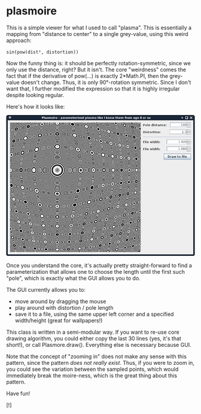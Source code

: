 # plasmoire

This is a simple viewer for what I used to call "plasma". This is
essentially a mapping from "distance to center" to a single grey-value, using
this weird approach:

    sin(pow(dist², distortion))

Now the funny thing is: it should be perfectly rotation-symmetric, since we
only use the distance, right? But it isn't. The core "weirdness" comes the
fact that if the derivative of pow(...) is exactly 2*Math.PI, then the
grey-value doesn't change. Thus, it is only 90°-rotation symmetric. Since I
don't want that, I further modified the expression so that it is highly
irregular despite looking regular.

Here's how it looks like:

![Screenshot after start](https://raw.githubusercontent.com/BenWiederhake/plasmoire/master/screnshot.png)

Once you understand the core, it's actually pretty straight-forward to find a
parameterization that allows one to choose the length until the first such
"pole", which is exactly what the GUI allows you to do.

The GUI currently allows you to:

- move around by dragging the mouse
- play around with distortion / pole length
- save it to a file, using the same upper left corner and a specified
width/height (great for wallpapers!)

This class is written in a semi-modular way. If you want to re-use core
drawing algorithm, you could either copy the last 30 lines (yes, it's that
short!), or call Plasmore.draw(). Everything else is necessary because GUI.

Note that the concept of "zooming in" does not make any sense with this
pattern, since the pattern *does not really exist*. Thus, if you were to zoom
in, you could see the variation between the sampled points, which would
immediately break the moire-ness, which is the great thing about this
pattern.

Have fun!

[!]
